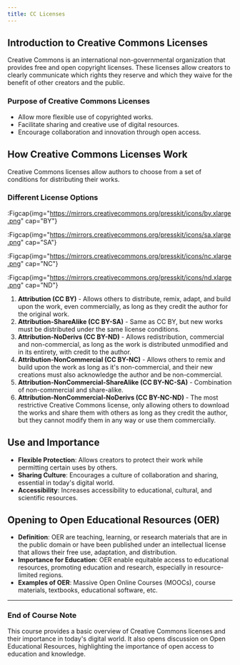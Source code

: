 ```yaml
---
title: CC Licenses
---
```


## Introduction to Creative Commons Licenses

Creative Commons is an international non-governmental organization that provides free and open copyright licenses. These licenses allow creators to clearly communicate which rights they reserve and which they waive for the benefit of other creators and the public.

### Purpose of Creative Commons Licenses

- Allow more flexible use of copyrighted works.
- Facilitate sharing and creative use of digital resources.
- Encourage collaboration and innovation through open access.

## How Creative Commons Licenses Work

Creative Commons licenses allow authors to choose from a set of conditions for distributing their works.

### Different License Options

<div class="flex flex-row h-48 justify-center gap-4 mb-4">

:Figcap{img="https://mirrors.creativecommons.org/presskit/icons/by.xlarge.png" cap="BY"}

:Figcap{img="https://mirrors.creativecommons.org/presskit/icons/sa.xlarge.png" cap="SA"}

:Figcap{img="https://mirrors.creativecommons.org/presskit/icons/nc.xlarge.png" cap="NC"}

:Figcap{img="https://mirrors.creativecommons.org/presskit/icons/nd.xlarge.png" cap="ND"}

</div>

1. **Attribution (CC BY)** - Allows others to distribute, remix, adapt, and build upon the work, even commercially, as long as they credit the author for the original work.
2. **Attribution-ShareAlike (CC BY-SA)** - Same as CC BY, but new works must be distributed under the same license conditions.
3. **Attribution-NoDerivs (CC BY-ND)** - Allows redistribution, commercial and non-commercial, as long as the work is distributed unmodified and in its entirety, with credit to the author.
4. **Attribution-NonCommercial (CC BY-NC)** - Allows others to remix and build upon the work as long as it's non-commercial, and their new creations must also acknowledge the author and be non-commercial.
5. **Attribution-NonCommercial-ShareAlike (CC BY-NC-SA)** - Combination of non-commercial and share-alike.
6. **Attribution-NonCommercial-NoDerivs (CC BY-NC-ND)** - The most restrictive Creative Commons license, only allowing others to download the works and share them with others as long as they credit the author, but they cannot modify them in any way or use them commercially.

## Use and Importance

- **Flexible Protection**: Allows creators to protect their work while permitting certain uses by others.
- **Sharing Culture**: Encourages a culture of collaboration and sharing, essential in today's digital world.
- **Accessibility**: Increases accessibility to educational, cultural, and scientific resources.

## Opening to Open Educational Resources (OER)

- **Definition**: OER are teaching, learning, or research materials that are in the public domain or have been published under an intellectual license that allows their free use, adaptation, and distribution.
- **Importance for Education**: OER enable equitable access to educational resources, promoting education and research, especially in resource-limited regions.
- **Examples of OER**: Massive Open Online Courses (MOOCs), course materials, textbooks, educational software, etc.

---

### End of Course Note

This course provides a basic overview of Creative Commons licenses and their importance in today's digital world. It also opens discussion on Open Educational Resources, highlighting the importance of open access to education and knowledge.
